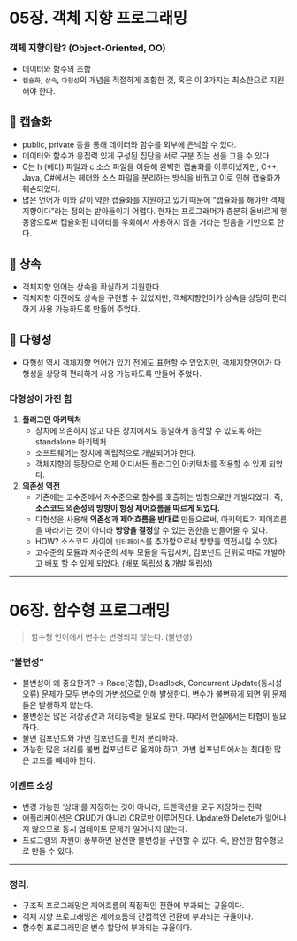# 05장. 객체 지향 프로그래밍

### 객체 지향이란? (Object-Oriented, OO)

- 데이터와 함수의 조합
- `캡슐화`, `상속`, `다형성`의 개념을 적절하게 조합한 것, 혹은 이 3가지는 최소한으로 지원해야 한다.

## 📍 캡슐화

- public, private 등을 통해 데이터와 함수를 외부에 은닉할 수 있다.
- 데이터와 함수가 응집력 있게 구성된 집단을 서로 구분 짓는 선을 그을 수 있다.
- C는 h (헤더) 파일과 c 소스 파일을 이용해 완벽한 캡슐화를 이루어냈지만, C++, Java, C#에서는 헤더와 소스 파일을 분리하는 방식을 바꿨고 이로 인해 캡슐화가 훼손되었다.
- 많은 언어가 이와 같이 약한 캡슐화를 지원하고 있기 때문에 “캡슐화를 해야만 객체지향이다”라는 정의는 받아들이기 어렵다. 현재는 프로그래머가 충분히 올바르게 행동함으로써 캡슐화된 데이터를 우회해서 사용하지 않을 거라는 믿음을 기반으로 한다.

## 📍 상속

- 객체지향 언어는 상속을 확실하게 지원한다.
- 객체지향 이전에도 상속을 구현할 수 있었지만, 객체지향언어가 상속을 상당히 편리하게 사용 가능하도록 만들어 주었다.

## 📍 다형성

- 다형성 역시 객체지향 언어가 있기 전에도 표현할 수 있었지만, 객체지향언어가 다형성을 상당히 편리하게 사용 가능하도록 만들어 주었다.

### 다형성이 가진 힘

1. **플러그인 아키텍처**
    - 장치에 의존하지 않고 다른 장치에서도 동일하게 동작할 수 있도록 하는 standalone 아키텍처
    - 소프트웨어는 장치에 독립적으로 개발되어야 한다.
    - 객체지향의 등장으로 언제 어디서든 플러그인 아키텍처를 적용할 수 있게 되었다.
2. **의존성 역전**
    - 기존에는 고수준에서 저수준으로 함수를 호출하는 방향으로만 개발되었다. 즉, **소스코드 의존성의 방향이 항상 제어흐름을 따르게 되었다.**
    - 다형성을 사용해 **의존성과 제어흐름을 반대로** 만듦으로써, 아키텍트가 제어흐름을 따라가는 것이 아니라 **방향을 결정**할 수 있는 권한을 만들어줄 수 있다.
    - HOW? 소스코드 사이에 `인터페이스`를 추가함으로써 방향을 역전시킬 수 있다.
    - 고수준의 모듈과 저수준의 세부 모듈을 독립시켜, 컴포넌트 단위로 따로 개발하고 배포 할 수 있게 되었다. (배포 독립성 & 개발 독립성)

---

# 06장. 함수형 프로그래밍

> 함수형 언어에서 변수는 변경되지 않는다. (불변성)
> 

### “불변성”

- 불변성이 왜 중요한가? → Race(경합), Deadlock, Concurrent Update(동시성 오류) 문제가 모두 변수의 가변성으로 인해 발생한다. 변수가 불변하게 되면 위 문제들은 발생하지 않는다.
- 불변성은 많은 저장공간과 처리능력을 필요로 한다. 따라서 현실에서는 타협이 필요하다.
- 불변 컴포넌트와 가변 컴포넌트를 먼저 분리하자.
- 가능한 많은 처리를 불변 컴포넌트로 옮겨야 하고, 가변 컴포넌트에서는 최대한 많은 코드를 빼내야 한다.

### 이벤트 소싱

- 변경 가능한 ‘상태’를 저장하는 것이 아니라, 트랜잭션을 모두 저장하는 전략.
- 애플리케이션은 CRUD가 아니라 CR로만 이루어진다. Update와 Delete가 일어나지 않으므로 동시 업데이트 문제가 일어나지 않는다.
- 프로그램의 자원이 풍부하면 완전한 불변성을 구현할 수 있다. 즉, 완전한 함수형으로 만들 수 있다.

---

### 정리.

- 구조적 프로그래밍은 제어흐름의 직접적인 전환에 부과되는 규율이다.
- 객체 지향 프로그래밍은 제어흐름의 간접적인 전환에 부과되는 규율이다.
- 함수형 프로그래밍은 변수 할당에 부과되는 규율이다.
